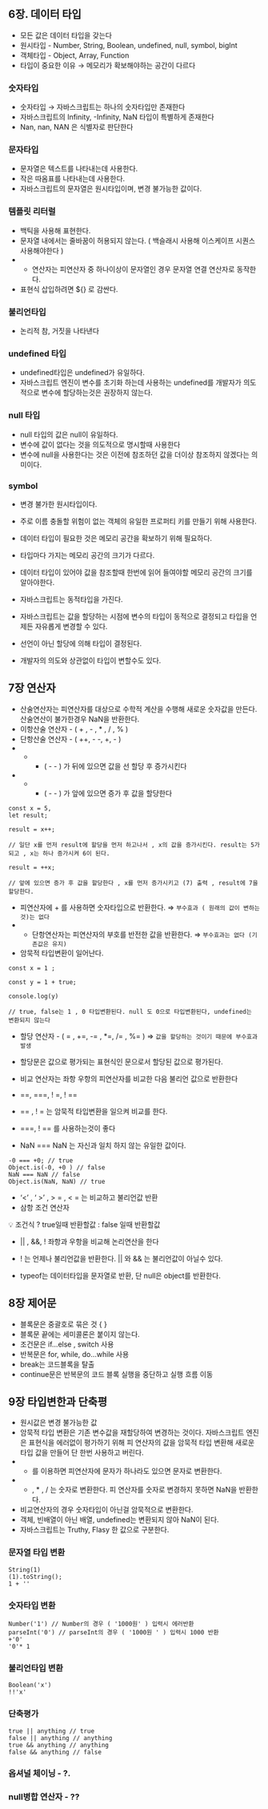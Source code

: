 ## 6장. 데이터 타입

- 모든 값은 데이터 타입을 갖는다
- 원시타입 - Number, String, Boolean, undefined, null, symbol, bigInt
- 객체타입 - Object, Array, Function
- 타입이 중요한 이유 → 메모리가 확보해야하는 공간이 다르다

### 숫자타입

- 숫자타입 → 자바스크립트는 하나의 숫자타입만 존재한다
- 자바스크립트의 Infinity, -Infinity, NaN 타입이 특별하게 존재한다
- Nan, nan, NAN 은 식별자로 판단한다

### 문자타입

- 문자열은 텍스트를 나타내는데 사용한다.
- 작은 따옴표를 나타내는데 사용한다.
- 자바스크립트의 문자열은 원시타입이며, 변경 불가능한 값이다.

### 템플릿 리터럴

- 백틱을 사용해 표현한다.
- 문자열 내에서는 줄바꿈이 허용되지 않는다. ( 백슬래시 사용해 이스케이프 시퀀스 사용해야한다 )
- + 연산자는 피연산자 중 하나이상이 문자열인 경우 문자열 연결 연산자로 동작한다.
- 표현식 삽입하려면 ${} 로 감싼다.

### 불리언타입

- 논리적 참, 거짓을 나타낸다

### undefined 타입

- undefined타입은 undefined가 유일하다.
- 자바스크립트 엔진이 변수를 초기화 하는데 사용하는 undefined를 개발자가 의도적으로 변수에 할당하는것은 권장하지 않는다.

### null 타입

- null 타입의 값은 null이 유일하다.
- 변수에 값이 없다는 것을 의도적으로 명시할때 사용한다
- 변수에 null을 사용한다는 것은 이전에 참조하던 값을 더이상 참조하지 않겠다는 의미이다.

### symbol

- 변경 불가한 원시타입이다.
- 주로 이름 충돌할 위험이 없는 객체의 유일한 프로퍼티 키를 만들기 위해 사용한다.

- 데이터 타입이 필요한 것은 메모리 공간을 확보하기 위해 필요하다.
- 타입마다 가지는 메모리 공간의 크기가 다르다.
- 데이터 타입이 있어야 값을 참조할때 한번에 읽어 들여야할 메모리 공간의 크기를 알아야한다.

- 자바스크립트는 동적타입을 가진다.
- 자바스크립트는 값을 할당하는 시점에 변수의 타입이 동적으로 결정되고 타입을 언제든 자유롭게 변경할 수 있다.
- 선언이 아닌 할당에 의해 타입이 결정된다.
- 개발자의 의도와 상관없이 타입이 변할수도 있다.

## 7장 연산자

- 산술연산자는 피연산자를 대상으로 수학적 계산을 수행해 새로운 숫자값을 만든다. 산술연산이 불가한경우 NaN을 반환한다.
- 이항산술 연산자 - ( + , - , * , / , % )
- 단항산술 연산자 - ( ++,  - -, +, - )
- + +  ( - - ) 가 뒤에 있으면 값을 선 할당 후 증가시킨다
- + + ( - - ) 가 앞에 있으면 증가 후 값을 할당한다

```tsx
const x = 5,
let result;

result = x++;

// 일단 x를 먼저 result에 할당을 먼저 하고나서 , x의 값을 증가시킨다. result는 5가 되고 , x는 하나 증가시켜 6이 된다.

result = ++x;

// 앞에 있으면 증가 후 값을 할당한다 , x를 먼저 증가시키고 (7) 출력 , result에 7을 할당한다. 
```

- 피연산자에 + 를 사용하면 숫자타입으로 반환한다. ⇒ `부수효과 ( 원래의 값이 변하는 것)는 없다`
- - 단항연산자는 피연산자의 부호를 반전한 값을 반환한다. ⇒ `부수효과는 없다 (기존값은 유지)`
- 암묵적 타입변환이 일어난다.

```tsx
const x = 1 ;

const y = 1 + true;

console.log(y) 

// true, false는 1 , 0 타입변환된다. null 도 0으로 타입변환된다, undefined는 변환되지 않는다
```

- 할당 연산자 - ( = , +=, -= , *=, /= , %= ) ⇒  `값을 할당하는 것이기 때문에 부수효과 발생`
- 할당문은 값으로 평가되는 표현식인 문으로서 할당된 값으로 평가된다.

- 비교 연산자는 좌항 우항의 피연산자를 비교한 다음 불리언 값으로 반환한다
- ==, ===, ! =, ! ==
- == , ! = 는 암묵적 타입변환을 일으켜 비교를 한다.
- ===, ! == 를 사용하는것이 좋다
- NaN === NaN 는 자신과 일치 하지 않는 유일한 값이다.

```tsx
-0 === +0; // true
Object.is(-0, +0 ) // false
NaN === NaN // false
Object.is(NaN, NaN) // true
```

- ‘<’ , ‘ >’ , > = , < = 는 비교하고 불리언값 반환
- 삼항 조건 연산자

<aside>
💡 조건식 ? true일때 반환할값 : false 일때 반환할값

</aside>

- || , &&, ! 좌항과 우항을 비교해 논리연산을 한다
- ! 는 언제나 불리언값을 반환한다. || 와 && 는 불리언값이 아닐수 있다.

- typeof는 데이터타입을 문자열로 반환, 단 null은 object를 반환한다.

## 8장 제어문

- 블록문은 중괄호로 묶은 것 { }
- 블록문 끝에는 세미콜론은 붙이지 않는다.
- 조건문은 if…else , switch 사용
- 반복문은 for, while, do…while 사용
- break는 코드블록을 탈출
- continue문은 반복문의 코드 블록 실행을 중단하고 실행 흐름 이동

## 9장 타입변한과 단축평

- 원시값은 변경 불가능한 값
- 암묵적 타입 변환은 기존 변수값을 재할당하여 변경하는 것이다. 자바스크립트 엔진은 표현식을 에러없이 평가하기 위해 피 연산자의 값을 암묵적 타입 변환해 새로운 타입 값을 만들어 단 한번 사용하고 버린다.
- + 를 이용하면 피연산자에 문자가 하나라도 있으면 문자로 변환한다.
- - , * , / 는 숫자로 변환한다. 피 연산자를 숫자로 변경하지 못하면 NaN을 반환한다.
- 비교연산자의 경우 숫자타입이 아닌걸 암묵적으로 변환한다.
- 객체, 빈배열이 아닌 배열, undefined는 변환되지 않아 NaN이 된다.
- 자바스크립트는 Truthy, Flasy 한 값으로 구분한다.

### 문자열 타입 변환

```tsx
String(1)
(1).toString();
1 + ''
```

### 숫자타입 변환

```tsx
Number('1') // Number의 경우 ( '1000원' ) 입력시 에러반환
parseInt('0') // parseInt의 경우 ( '1000원 ' ) 입력시 1000 반환
+'0'
'0'* 1

```

### 불리언타입 변환

```tsx
Boolean('x')
!!'x'
```

### 단축평가

```tsx
true || anything // true
false || anything // anything
true && anything // anything
false && anything // false
```

### 옵셔널 체이닝 -  ?.

### null병합 연산자 - ??